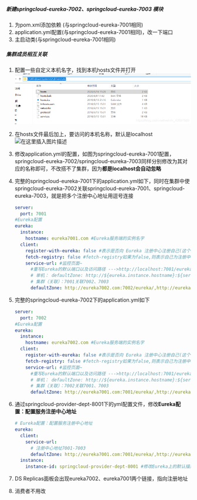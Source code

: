##### 新建springcloud-eureka-7002、springcloud-eureka-7003 模块

1. 为pom.xml添加依赖 (与springcloud-eureka-7001相同)
2. application.yml配置(与springcloud-eureka-7001相同)，改一下端口
3. 主启动类(与springcloud-eureka-7001相同)

##### 集群成员相互关联

1. 配置一些自定义本机名字，找到本机hosts文件并打开![在这里插入图片描述](hosts文件夹.png)

2. 在hosts文件最后加上，要访问的本机名称，默认是localhost![在这里插入图片描述](hosts.png)

3. 修改application.yml的配置，如图为springcloud-eureka-7001配置，springcloud-eureka-7002/springcloud-eureka-7003同样分别修改为其对应的名称即可，不改搭不了集群，因为**都是localhost会自动忽略**

4. 完整的springcloud-eureka-7001下的application.yml如下，同时在集群中使springcloud-eureka-7002关联springcloud-eureka-7001、springcloud-eureka-7003，就是把多个注册中心地址用逗号连接

   ```yml
   server:
     port: 7001
   #Eureka配置
   eureka:
     instance:
       hostname: eureka7001.com #Eureka服务端的实例名字
     client:
       register-with-eureka: false #表示是否向 Eureka 注册中心注册自己(这个模块本身是服务器,所以不需要)
       fetch-registry: false #fetch-registry如果为false,则表示自己为注册中心
       service-url: #监控页面~
         #重写Eureka的默认端口以及访问路径 --->http://localhost:7001/eureka/
         # 单机： defaultZone: http://${eureka.instance.hostname}:${server.port}/eureka/
         # 集群（关联）：7001关联7002、7003
         defaultZone: http://eureka7002.com:7002/eureka/,http://eureka7003.com:7003/eureka/
   ```

5. 完整的springcloud-eureka-7002下的application.yml如下

   ```yml
   server:
     port: 7002
   #Eureka配置
   eureka:
     instance:
       hostname: eureka7002.com #Eureka服务端的实例名字
     client:
       register-with-eureka: false #表示是否向 Eureka 注册中心注册自己(这个模块本身是服务器,所以不需要)
       fetch-registry: false #fetch-registry如果为false,则表示自己为注册中心
       service-url: #监控页面~
         #重写Eureka的默认端口以及访问路径 --->http://localhost:7001/eureka/
         # 单机： defaultZone: http://${eureka.instance.hostname}:${server.port}/eureka/
         # 集群（关联）：7002关联7001、7003
         defaultZone: http://eureka7001.com:7001/eureka/,http://eureka7003.com:7003/eureka/
   ```

6. 通过springcloud-provider-dept-8001下的yml配置文件，修改**Eureka配置：配置服务注册中心地址**

   ```yml
   # Eureka配置：配置服务注册中心地址
   eureka:
     client:
       service-url:
         # 注册中心地址7001-7003
         defaultZone: http://eureka7001.com:7001/eureka/,http://eureka7002.com:7002/eureka/,http://eureka7003.com:7003/eureka/
     instance:
       instance-id: springcloud-provider-dept-8001 #修改Eureka上的默认描述信息
   ```

7. DS Replicas面板会出现eureka7002、eureka7001两个链接，指向注册地址

8. 消费者不用改